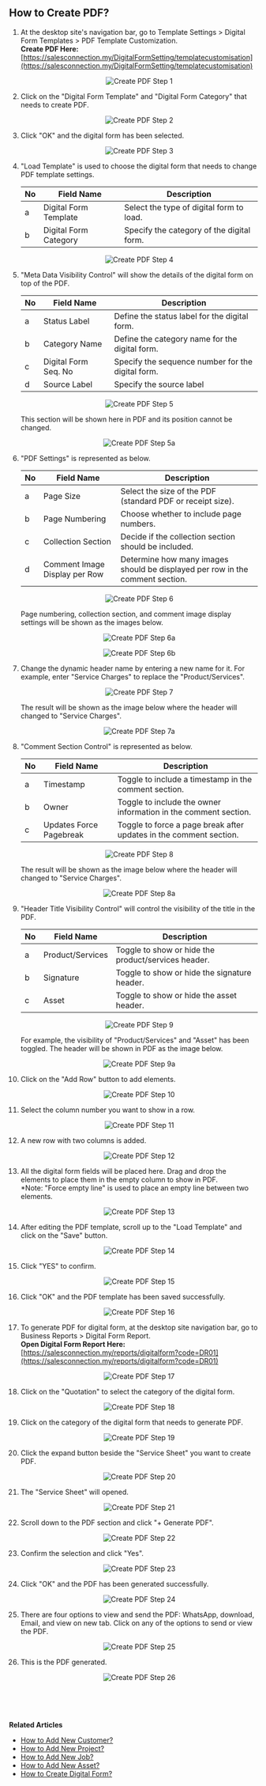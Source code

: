 ## How to Create PDF?
    
  1. At the desktop site's navigation bar, go to Template Settings > Digital Form Templates > PDF Template Customization.<br>
     **Create PDF Here:** [https://salesconnection.my/DigitalFormSetting/templatecustomisation](https://salesconnection.my/DigitalFormSetting/templatecustomisation)<br>
     
     <p align="center">
       <img src="img/Create_PDF_Step_1.png" alt="Create PDF Step 1">
     </p>

  2. Click on the "Digital Form Template" and "Digital Form Category" that needs to create PDF.<br>

     <p align="center">
       <img src="img/Create_PDF_Step_2.png" alt="Create PDF Step 2">
     </p>

  3. Click "OK" and the digital form has been selected.<br>

     <p align="center">
       <img src="img/Create_PDF_Step_3.png" alt="Create PDF Step 3">
     </p>
  
  4. "Load Template" is used to choose the digital form that needs to change PDF template settings.<br>
     
     | No | Field Name | Description |
     |----|------------|-------------|
     | a | Digital Form Template | Select the type of digital form to load. |
     | b | Digital Form Category | Specify the category of the digital form. |
     
     <p align="center">
       <img src="img/Create_PDF_Step_4.png" alt="Create PDF Step 4">
     </p>
     
  5. "Meta Data Visibility Control" will show the details of the digital form on top of the PDF.<br>

     | No | Field Name | Description |
     |----|------------|-------------|
     | a | Status Label | Define the status label for the digital form. |
     | b | Category Name | Define the category name for the digital form. |
     | c | Digital Form Seq. No | Specify the sequence number for the digital form. |
     | d | Source Label | Specify the source label |
     
     <p align="center">
       <img src="img/Create_PDF_Step_5.png" alt="Create PDF Step 5">
     </p>

     This section will be shown here in PDF and its position cannot be changed.<br>
     
     <p align="center">
       <img src="img/Create_PDF_Step_5a.png" alt="Create PDF Step 5a">
     </p>

  6. "PDF Settings" is represented as below.<br>
     
     | No | Field Name | Description |
     |----|------------|-------------|
     | a | Page Size| Select the size of the PDF (standard PDF or receipt size). |
     | b | Page Numbering | Choose whether to include page numbers. |
     | c | Collection Section | Decide if the collection section should be included. |
     | d | Comment Image Display per Row | Determine how many images should be displayed per row in the comment section. |
 
     <p align="center">
       <img src="img/Create_PDF_Step_6.png" alt="Create PDF Step 6">
     </p>

     Page numbering, collection section, and comment image display settings will be shown as the images below.<br>
     
     <p align="center">
       <img src="img/Create_PDF_Step_6a.png" alt="Create PDF Step 6a">
     </p>

     <p align="center">
       <img src="img/Create_PDF_Step_6b.png" alt="Create PDF Step 6b">
     </p>
     
  7. Change the dynamic header name by entering a new name for it. For example, enter "Service Charges" to replace the "Product/Services".<br>

     <p align="center">
       <img src="img/Create_PDF_Step_7.png" alt="Create PDF Step 7">
     </p>

     The result will be shown as the image below where the header will changed to "Service Charges".<br>

     <p align="center">
       <img src="img/Create_PDF_Step_7a.png" alt="Create PDF Step 7a">
     </p>

  8. "Comment Section Control" is represented as below.<br>

     | No | Field Name | Description |
     |----|------------|-------------|
     | a | Timestamp | Toggle to include a timestamp in the comment section. |
     | b | Owner | Toggle to include the owner information in the comment section. |
     | c | Updates Force Pagebreak | Toggle to force a page break after updates in the comment section. |

     <p align="center">
       <img src="img/Create_PDF_Step_8.png" alt="Create PDF Step 8">
     </p>

     The result will be shown as the image below where the header will changed to "Service Charges".<br>

     <p align="center">
       <img src="img/Create_PDF_Step_8a.png" alt="Create PDF Step 8a">
     </p>

  9. "Header Title Visibility Control" will control the visibility of the title in the PDF.<br>

     | No | Field Name | Description |
     |----|------------|-------------|
     | a | Product/Services | Toggle to show or hide the product/services header. |
     | b | Signature | Toggle to show or hide the signature header. |
     | c | Asset | Toggle to show or hide the asset header. |
   
     <p align="center">
       <img src="img/Create_PDF_Step_9.png" alt="Create PDF Step 9">
     </p>

     For example, the visibility of "Product/Services" and "Asset" has been toggled. The header will be shown in PDF as the image below.<br>

     <p align="center">
       <img src="img/Create_PDF_Step_9a.png" alt="Create PDF Step 9a">
     </p>

  10. Click on the "Add Row" button to add elements.<br>

      <p align="center">
       <img src="img/Create_PDF_Step_10.png" alt="Create PDF Step 10">
      </p>
  
  11. Select the column number you want to show in a row.<br>

      <p align="center">
       <img src="img/Create_PDF_Step_11.png" alt="Create PDF Step 11">
      </p>
  
  12. A new row with two columns is added.<br>

      <p align="center">
       <img src="img/Create_PDF_Step_12.png" alt="Create PDF Step 12">
      </p>
  
  13. All the digital form fields will be placed here. Drag and drop the elements to place them in the empty column to show in PDF.<br> 
      *Note: "Force empty line" is used to place an empty line between two elements.<br>
      
      <p align="center">
        <img src="img/Create_PDF_Step_13.png" alt="Create PDF Step 13">
      </p>

  14. After editing the PDF template, scroll up to the "Load Template" and click on the "Save" button.<br>

      <p align="center">
       <img src="img/Create_PDF_Step_14.png" alt="Create PDF Step 14">
      </p>

  15. Click "YES" to confirm.<br>

      <p align="center">
       <img src="img/Create_PDF_Step_15.png" alt="Create PDF Step 15">
      </p>

  16. Click "OK" and the PDF template has been saved successfully.<br>

      <p align="center">
       <img src="img/Create_PDF_Step_16.png" alt="Create PDF Step 16">
      </p>

  17. To generate PDF for digital form, at the desktop site navigation bar, go to Business Reports > Digital Form Report.<br>
      **Open Digital Form Report Here:** [https://salesconnection.my/reports/digitalform?code=DR01](https://salesconnection.my/reports/digitalform?code=DR01)

      <p align="center">
       <img src="img/Create_PDF_Step_17.png" alt="Create PDF Step 17">
      </p>

  18. Click on the "Quotation" to select the category of the digital form.<br>

      <p align="center">
       <img src="img/Create_PDF_Step_18.png" alt="Create PDF Step 18">
      </p>

  19. Click on the category of the digital form that needs to generate PDF.<br>

      <p align="center">
       <img src="img/Create_PDF_Step_19.png" alt="Create PDF Step 19">
      </p>

  20. Click the expand button beside the "Service Sheet" you want to create PDF.

      <p align="center">
       <img src="img/Create_PDF_Step_20.png" alt="Create PDF Step 20">
      </p>

  21. The "Service Sheet" will opened.<br>

      <p align="center">
       <img src="img/Create_PDF_Step_21.png" alt="Create PDF Step 21">
      </p>

  22. Scroll down to the PDF section and click "+ Generate PDF".<br>

      <p align="center">
       <img src="img/Create_PDF_Step_22.png" alt="Create PDF Step 22">
      </p>

  23. Confirm the selection and click "Yes".<br>

      <p align="center">
       <img src="img/Create_PDF_Step_23.png" alt="Create PDF Step 23">
      </p>

  24. Click "OK" and the PDF has been generated successfully.<br>

      <p align="center">
       <img src="img/Create_PDF_Step_24.png" alt="Create PDF Step 24">
      </p>

  25. There are four options to view and send the PDF: WhatsApp, download, Email, and view on new tab. Click on any of the options to send or view the PDF.<br>

      <p align="center">
       <img src="img/Create_PDF_Step_25.png" alt="Create PDF Step 25">
      </p>

  26. This is the PDF generated.<br>

      <p align="center">
       <img src="img/Create_PDF_Step_26.png" alt="Create PDF Step 26">
      </p>
      <br><br><br>

**Related Articles**<br>
- [How to Add New Customer?](Add_New_Customer.md)
- [How to Add New Project?](Add_New_Project.md)
- [How to Add New Job?](Add_New_Job.md)
- [How to Add New Asset?](How_to_Add_New_Asset.md)
- [How to Create Digital Form?](Create_Digital_Form.md)
